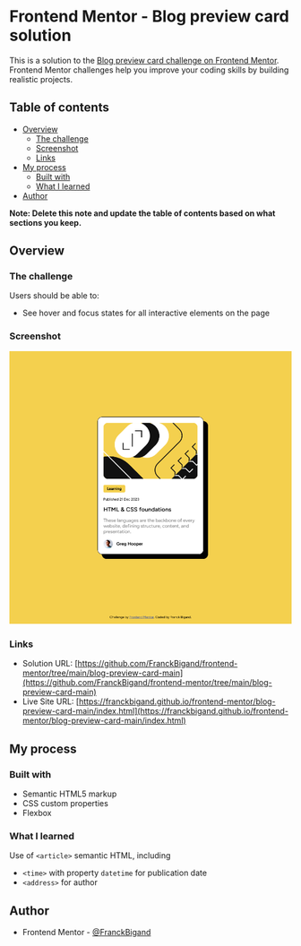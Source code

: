 # Frontend Mentor - Blog preview card solution

This is a solution to the [Blog preview card challenge on Frontend Mentor](https://www.frontendmentor.io/challenges/blog-preview-card-ckPaj01IcS). Frontend Mentor challenges help you improve your coding skills by building realistic projects.

## Table of contents

- [Overview](#overview)
  - [The challenge](#the-challenge)
  - [Screenshot](#screenshot)
  - [Links](#links)
- [My process](#my-process)
  - [Built with](#built-with)
  - [What I learned](#what-i-learned)
- [Author](#author)

**Note: Delete this note and update the table of contents based on what sections you keep.**

## Overview

### The challenge

Users should be able to:

- See hover and focus states for all interactive elements on the page

### Screenshot

![](./screenshot.jpg)

### Links

- Solution URL: [https://github.com/FranckBigand/frontend-mentor/tree/main/blog-preview-card-main](https://github.com/FranckBigand/frontend-mentor/tree/main/blog-preview-card-main)
- Live Site URL: [https://franckbigand.github.io/frontend-mentor/blog-preview-card-main/index.html](https://franckbigand.github.io/frontend-mentor/blog-preview-card-main/index.html)

## My process

### Built with

- Semantic HTML5 markup
- CSS custom properties
- Flexbox

### What I learned

Use of `<article>` semantic HTML, including

- `<time>` with property `datetime` for publication date
- `<address>` for author

## Author

- Frontend Mentor - [@FranckBigand](https://www.frontendmentor.io/profile/FranckBigand)
